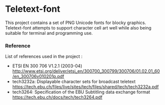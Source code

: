 # Teletext-font

This project contains a set of PNG Unicode fonts for blocky graphics. Teletext-font attempts to support character cell art well while also being suitable for terminal and programming use. 

### Reference

List of references used in the project :

- ETSI EN 300 706 V1.2.1 (2003-04)
http://www.etsi.org/deliver/etsi_en/300700_300799/300706/01.02.01_60/en_300706v010201p.pdf
- tech3232a: Displayable character sets for broadcast teletext
https://tech.ebu.ch/files/live/sites/tech/files/shared/tech/tech3232a.pdf
- tech3264: Specification of the EBU Subtitling data exchange format 
https://tech.ebu.ch/docs/tech/tech3264.pdf